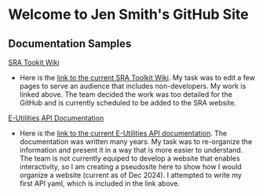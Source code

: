 
# Welcome to Jen Smith's GitHub Site

## Documentation Samples

[SRA Tookit Wiki](https://github.com/jenpetsmit/tk_wiki/wiki)
  - Here is the [link to the current SRA Toolkit Wiki](https://github.com/ncbi/sra-tools/wiki). My task was to edit a few pages to serve an audience that includes non-developers. My work is linked above. The team decided the work was too detailed for the GitHub and is currently scheduled to be added to the SRA website.

[E-Utilities API Documentation](https://github.com/jenpetsmit/eutilities/blob/main/getting_started.md)
  - Here is the [link to the current E-Utilities API documentation](https://www.ncbi.nlm.nih.gov/books/NBK25500/). The documentation was written many years. My task was to re-organize the information and present it in a way that is more easier to understand. The team is not currently equiped to develop a website that enables interactivity, so I am creating a pseudosite here to show how I would organize a website (current as of Dec 2024). I attempted to write my first API yaml, which is included in the link above.
 
